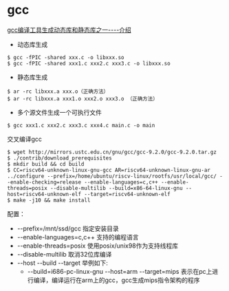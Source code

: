 # gcc
[gcc编译工具生成动态库和静态库之一----介绍](https://www.cnblogs.com/fnlingnzb-learner/p/8059251.html)

* 动态库生成
```
$ gcc -fPIC -shared xxx.c -o libxxx.so
$ gcc -fPIC -shared xxx1.c xxx2.c xxx3.c -o libxxx.so 
```
* 静态库生成
```
$ ar -rc libxxx.a xxx.o（正确方法）
$ ar -rc libxxx.a xxx1.o xxx2.o xxx3.o （正确方法）
```
* 多个源文件生成一个可执行文件
```
$ gcc xxx1.c xxx2.c xxx3.c xxx4.c main.c -o main
```
交叉编译gcc
```
$ wget http://mirrors.ustc.edu.cn/gnu/gcc/gcc-9.2.0/gcc-9.2.0.tar.gz
$ ./contrib/download_prerequisites
$ mkdir build && cd build
$ CC=riscv64-unknown-linux-gnu-gcc AR=riscv64-unknown-linux-gnu-ar ../configure --prefix=/home/ubuntu/riscv-linux/rootfs/usr/local/gcc/ --enable-checking=release --enable-languages=c,c++ --enable-threads=posix --disable-multilib --build=x86-64-linux-gnu --host=riscv64-unknown-elf --target=riscv64-unknown-elf
$ make -j10 && make install
```
配置：
* --prefix=/mnt/ssd/gcc 指定安装目录
* --enable-languages=c,c++ 支持的编程语言
* --enable-threads=posix 使用posix/unix98作为支持线程库
* --disable-multilib 取消32位库编译
* --host --build --target 举例如下:
    * --build=i686-pc-linux-gnu --host=arm --target=mips
表示在pc上进行编译，编译运行在arm上的gcc，gcc生成mips指令架构的程序